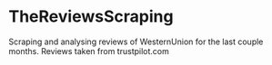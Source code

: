 # TheReviewsScraping
Scraping and analysing reviews of WesternUnion for the last couple months. Reviews taken from trustpilot.com
